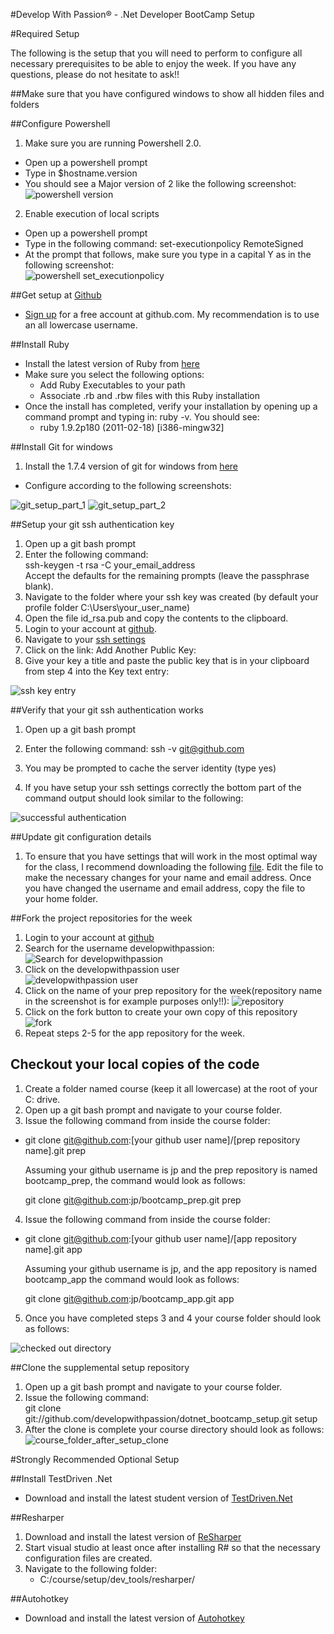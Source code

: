 #Develop With Passion® - .Net Developer BootCamp Setup

#Required Setup

The following is the setup that you will need to perform to configure all necessary prerequisites to be able to enjoy the week. If you have any questions, please do not hesitate to ask!!

##Make sure that you have configured windows to show all hidden files and folders

##Configure Powershell

1. Make sure you are running Powershell 2.0.
  * Open up a powershell prompt
  * Type in $hostname.version
  * You should see a Major version of 2 like the following screenshot: <br>![powershell version](http://github.com/developwithpassion/dotnet_bootcamp_setup/raw/master/images/powershell_version.png)
2. Enable execution of local scripts
  * Open up a powershell prompt
  * Type in the following command:
    set-executionpolicy RemoteSigned
  * At the prompt that follows, make sure you type in a capital Y as in the following screenshot: <br>![powershell set_executionpolicy](http://github.com/developwithpassion/dotnet_bootcamp_setup/raw/master/images/powershell_set_execution_policy.png)

##Get setup at [Github](http://github.com)

* [Sign up](https://github.com/signup/free) for a free account at github.com. My recommendation is to use an all lowercase username.

##Install Ruby

* Install the latest version of Ruby from [here](http://rubyforge.org/frs/download.php/75127/rubyinstaller-1.9.2-p290.exe)
* Make sure you select the following options:
  * Add Ruby Executables to your path
  * Associate .rb and .rbw files with this Ruby installation
* Once the install has completed, verify your installation by opening up a command prompt and typing in: ruby -v. You should see:
  * ruby 1.9.2p180 (2011-02-18) [i386-mingw32]

##Install Git for windows

1. Install the 1.7.4 version of git for windows from [here](http://code.google.com/p/msysgit/downloads/detail?name=Git-1.7.4-preview20110204.exe&can=2&q=)

* Configure according to the following screenshots:

![git_setup_part_1](http://github.com/developwithpassion/dotnet_bootcamp_setup/raw/master/images/git_setup_part_1.png)
![git_setup_part_2](http://github.com/developwithpassion/dotnet_bootcamp_setup/raw/master/images/git_setup_part_2.png)

##Setup your git ssh authentication key

1. Open up a git bash prompt
2. Enter the following command:    
   ssh-keygen -t rsa -C your_email_address  
   Accept the defaults for the remaining prompts (leave the passphrase blank).  
3. Navigate to the folder where your ssh key was created (by default your profile folder C:\Users\your_user_name)
4. Open the file id_rsa.pub and copy the contents to the clipboard.
5. Login to your account at [github](https://github.com/login).
6. Navigate to your [ssh settings](https://github.com/account/ssh)
7. Click on the link: Add Another Public Key:
8. Give your key a title and paste the public key that is in your clipboard from step 4 into the Key text entry:

![ssh key entry](http://github.com/developwithpassion/dotnet_bootcamp_setup/raw/master/images/add_ssh_key.png)

##Verify that your git ssh authentication works

1. Open up a git bash prompt
2. Enter the following command:
   ssh -v git@github.com

3. You may be prompted to cache the server identity (type yes)
4. If you have setup your ssh settings correctly the bottom part of the command output should look similar to the following:

![successful authentication](http://github.com/developwithpassion/dotnet_bootcamp_setup/raw/master/images/git_authentication.png)

##Update git configuration details

1. To ensure that you have settings that will work in the most optimal way for the class, I recommend downloading the following [file](http://github.com/developwithpassion/dotnet_bootcamp_setup/raw/master/dev_tools/git/.gitconfig). Edit the file to make the necessary changes for your name and email address. Once you have changed the username and email address, copy the file to your home folder.


##Fork the project repositories for the week

1. Login to your account at [github](https://github.com/login)
2. Search for the username developwithpassion: <br>![Search for developwithpassion](http://github.com/developwithpassion/dotnet_bootcamp_setup/raw/master/images/github_search_for_develop_with_passion.png)
3. Click on the developwithpassion user <br>![developwithpassion user](http://github.com/developwithpassion/dotnet_bootcamp_setup/raw/master/images/github_developwithpassion_user.png)
4. Click on the name of your prep repository for the week(repository name in the screenshot is for example purposes only!!): ![repository](http://github.com/developwithpassion/dotnet_bootcamp_setup/raw/master/images/github_shawaugp.png)
5. Click on the fork button to create your own copy of this repository <br>![fork](http://github.com/developwithpassion/dotnet_bootcamp_setup/raw/master/images/github_fork.png)
6. Repeat steps 2-5 for the app repository for the week.

## Checkout your local copies of the code

1. Create a folder named course (keep it all lowercase) at the root of your C: drive.
2. Open up a git bash prompt and navigate to your course folder.
3. Issue the following command from inside the course folder:

  * git clone git@github.com:[your github user name]/[prep repository name].git prep
    
    Assuming your github username is jp and the prep repository is named bootcamp_prep, the command would look as follows:

    git clone git@github.com:jp/bootcamp_prep.git prep  

4. Issue the following command from inside the course folder:

  * git clone git@github.com:[your github user name]/[app repository name].git app
    
    Assuming your github username is jp, and the app repository is named bootcamp_app the command would look as follows:

    git clone git@github.com:jp/bootcamp_app.git app

5. Once you have completed steps 3 and 4 your course folder should look as follows:

![checked out directory](http://github.com/developwithpassion/dotnet_bootcamp_setup/raw/master/images/checked_out_directory.png)


##Clone the supplemental setup repository

1. Open up a git bash prompt and navigate to your course folder. 
2. Issue the following command:  
   git clone git://github.com/developwithpassion/dotnet_bootcamp_setup.git setup
3. After the clone is complete your course directory should look as follows:<br> ![course_folder_after_setup_clone](http://github.com/developwithpassion/dotnet_bootcamp_setup/raw/master/images/course_directory_after_setup_clone.png)
  

#Strongly Recommended Optional Setup

##Install TestDriven .Net

* Download and install the latest student version of [TestDriven.Net](http://testdriven.net/download_release.aspx?LicenceType=Personal)

##Resharper

1. Download and install the latest version of [ReSharper](http://www.jetbrains.com/resharper/)
2. Start visual studio at least once after installing R# so that the necessary configuration files are created.
3. Navigate to the following folder:
    * C:/course/setup/dev_tools/resharper/


##Autohotkey

* Download and install the latest version of [Autohotkey](http://www.autohotkey.com/)


